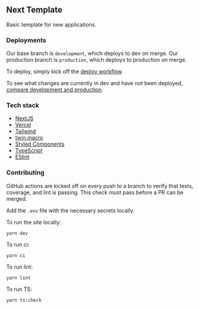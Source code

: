 ## Next Template

Basic template for new applications.

### Deployments

Our base branch is `development`, which deploys to dev on merge. Our production branch is `production`, which deploys to production on merge.

To deploy, simply kick off the [deploy workflow](https://github.com/Be-The-Chameleon/next-template/actions/workflows/deploy.yml).

To see what changes are currently in dev and have not been deployed, [compare development and production](https://github.com/Be-The-Chameleon/next-template/compare/production...development).

### Tech stack

* [NextJS](https://nextjs.org/)
* [Vercel](https://vercel.com/)
* [Tailwind](https://styled-system.com/getting-started/)
* [twin.macro](https://github.com/ben-rogerson/twin.macro)
* [Styled Components](https://styled-components.com/)
* [TypeScript](https://www.typescriptlang.org/)
* [ESlint](https://eslint.org/)

### Contributing

GitHub actions are kicked off on every push to a branch to verify that tests, coverage, and lint is passing. This check must pass before a PR can be merged.

Add the `.env` file with the necessary secrets locally.

To run the site locally:

```yarn dev```

To run ci: 

```yarn ci``` 

To run lint: 

```yarn lint```

To run TS: 

```yarn ts:check```